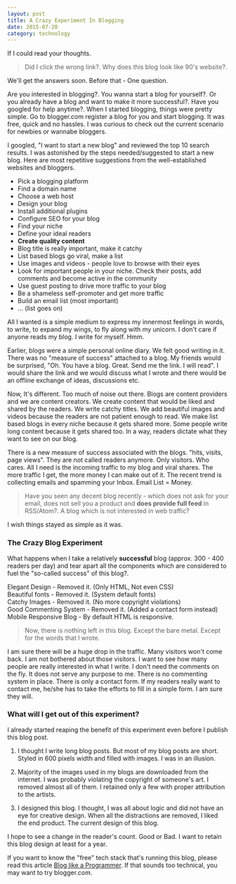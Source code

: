 ```yaml
---
layout: post
title: A Crazy Experiment In Blogging
date: 2015-07-20
category: technology
---
```


If I could read your thoughts.

> Did I click the wrong link?. Why does this blog look like 90's website?. 

We'll get the answers soon. Before that - One question.

Are you interested in blogging?. You wanna start a blog for yourself?. Or you already have a blog and want to make it more successful?. Have you googled for help anytime?. When I started blogging, things were pretty simple. Go to blogger.com register a blog for you and start blogging. It was free, quick and no hassles. I was curious to check out the current scenario for newbies or wannabe bloggers.

I googled, "I want to start a new blog" and reviewed the top 10 search results. I was astonished by the steps needed/suggested to start a new blog. Here are most repetitive suggestions from the well-established websites and bloggers.

* Pick a blogging platform
* Find a domain name
* Choose a web host
* Design your blog
* Install additional plugins
* Configure SEO for your blog
* Find your niche
* Define your ideal readers
* **Create quality content**
* Blog title is really important, make it catchy
* List based blogs go viral, make a list
* Use images and videos - people love to browse with their eyes
* Look for important people in your niche. Check their posts, add comments and become active in the community
* Use guest posting to drive more traffic to your blog
* Be a shameless self-promoter and get more traffic
* Build an email list (most important)
* ... (list goes on)

All I wanted is a simple medium to express my innermost feelings in words, to write, to expand my wings, to fly along with my unicorn. I don't care if anyone reads my blog. I write for myself. Hmm.

Earlier, blogs were a simple personal online diary. We felt good writing in it. There was no "measure of success" attached to a blog. My friends would be surprised, "Oh. You have a blog. Great. Send me the link. I will read". I would share the link and we would discuss what I wrote and there would be an offline exchange of ideas, discussions etc.

Now, It's different. Too much of noise out there. Blogs are content providers and we are content creators.  We create content that would be liked and shared by the readers. We write catchy titles. We add beautiful images and videos because the readers are not patient enough to read. We make list based blogs in every niche because it gets shared more. Some people write long content because it gets shared too. In a way, readers dictate what they want to see on our blog.

There is a new measure of success associated with the blogs. "hits, visits, page views". They are not called readers anymore. Only visitors. Who cares. All I need is the incoming traffic to my blog and viral shares. The more traffic I get, the more money I can make out of it. The recent trend is collecting emails and spamming your Inbox. Email List = Money.

> Have you seen any decent blog recently - which does not ask for your email, does not sell you a product and **does provide full feed** in RSS/Atom?. A blog which is not interested in web traffic? 

I wish things stayed as simple as it was. 

### The Crazy Blog Experiment

What happens when I take a relatively **successful** blog (approx. 300 - 400 readers per day) and tear apart all the components which are considered to fuel the "so-called success" of this blog?.

Elegant Design - Removed it. (Only HTML, Not even CSS)  
Beautiful fonts - Removed it. (System default fonts)  
Catchy Images - Removed it. (No more copyright violations)  
Good Commenting System - Removed it. (Added a contact form instead)  
Mobile Responsive Blog - By default HTML is responsive.  

> Now, there is nothing left in this blog. Except the bare metal. Except for the words that I wrote. 

I am sure there will be a huge drop in the traffic. Many visitors won't come back. I am not bothered about those visitors. I want to see how many people are really interested in what I write. I don't need the comments on the fly. It does not serve any purpose to me. There is no commenting system in place. There is only a contact form. If my readers really want to contact me, he/she has to take the efforts to fill in a simple form. I am sure they will. 

### What will I get out of this experiment?

I already started reaping the benefit of this experiment even before I publish this blog post.

1. I thought I write long blog posts. But most of my blog posts are short. Styled in 600 pixels width and filled with images. I was in an illusion.

2. Majority of the images used in my blogs are downloaded from the internet. I was probably violating the copyright of someone's art. I removed almost all of them. I retained only a few with proper attribution to the artists. 

3. I designed this blog. I thought, I was all about logic and did not have an eye for creative design. When all the distractions are removed, I liked the end product. The current design of this blog.

I hope to see a change in the reader's count. Good or Bad. I want to retain this blog design at least for a year.

If you want to know the "free" tech stack that's running this blog, please read this article [Blog like a Programmer]({{site.url}}/blog-like-a-programmer/). If that sounds too technical, you may want to try blogger.com.
